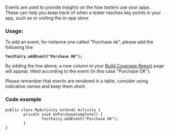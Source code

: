 Events are used to provide insights on the how testers use your apps.   
These can help you keep track of when a tester reaches key points in your app, such as or visiting the in-app store.      

### Usage:

To add an event, for instance one called "Purchase ok", please add the following line

**`TestFairy.addEvent("Purchase OK");`**

By adding the line above, a new column in your [Build Coverage Report](testing_reports.html) page will appear, titled according to the event (in this case "Purchase OK").   

Please remember that events are rendered in a table, consider using indicative names and keep them short.

### Code example

```
public class MyActivity extends Activity {
        private void onPurchaseComplete() {
                TestFairy.addEvent("Purchase OK");
        }
}
```

